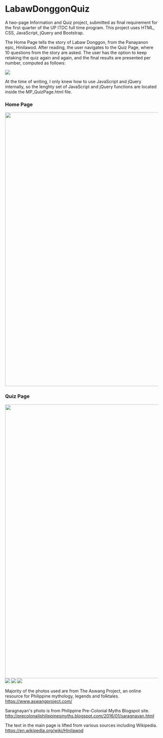# LabawDonggonQuiz

A two-page Information and Quiz project, submitted as final requirement for the first quarter of the UP ITDC full time program. This project uses HTML, CSS, JavaScript, jQuery and Bootstrap.

The Home Page tells the story of Labaw Donggon, from the Panayanon epic, Hinilawod. After reading, the user navigates to the Quiz Page, where  10 questions from the story are asked. The user has the option to keep retaking the quiz again and again, and the final results are presented per number, computed as follows:

<img src="https://user-images.githubusercontent.com/29102307/28226663-8b8ecfe2-6909-11e7-8780-3033585e9d61.png">

At the time of writing, I only knew how to use JavaScript and jQuery internally, so the lenghty set of JavaScript and jQuery functions are located inside the MP_QuizPage.html file.

<h3>Home Page</h3>
<img src="https://user-images.githubusercontent.com/29102307/28225963-f6823cc4-6906-11e7-8bbc-fd54f9ed0cbf.png" width="900">

<h3>Quiz Page</h3>
<img src="https://user-images.githubusercontent.com/29102307/28226478-deb12266-6908-11e7-9e26-cfade4c39eac.png" width="900">
<img src="https://user-images.githubusercontent.com/29102307/28225961-f67f51e4-6906-11e7-89a5-9463f9fe43d2.png">
<img src="https://user-images.githubusercontent.com/29102307/28226476-de81b3f0-6908-11e7-9863-5cda1e432115.png">
<img src="https://user-images.githubusercontent.com/29102307/28225964-f693ca66-6906-11e7-97a1-2fbc82b3c466.png">


Majority of the photos used are from The Aswang Project, an online resource for Philippine mythology, legends and folktales.
https://www.aswangproject.com/

Saragnayan's photo is from Philippine Pre-Colonial Myths Blogspot site.
http://precolonailphilippinesmyths.blogspot.com/2016/01/saragnayan.html

The text in the main page is lifted from various sources including Wikipedia.
https://en.wikipedia.org/wiki/Hinilawod
